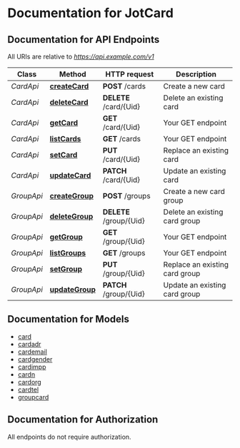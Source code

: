 # Documentation for JotCard

<a name="documentation-for-api-endpoints"></a>
## Documentation for API Endpoints

All URIs are relative to *https://api.example.com/v1*

Class | Method | HTTP request | Description
------------ | ------------- | ------------- | -------------
*CardApi* | [**createCard**](Apis/CardApi.md#createcard) | **POST** /cards | Create a new card
*CardApi* | [**deleteCard**](Apis/CardApi.md#deletecard) | **DELETE** /card/{Uid} | Delete an existing card
*CardApi* | [**getCard**](Apis/CardApi.md#getcard) | **GET** /card/{Uid} | Your GET endpoint
*CardApi* | [**listCards**](Apis/CardApi.md#listcards) | **GET** /cards | Your GET endpoint
*CardApi* | [**setCard**](Apis/CardApi.md#setcard) | **PUT** /card/{Uid} | Replace an existing card
*CardApi* | [**updateCard**](Apis/CardApi.md#updatecard) | **PATCH** /card/{Uid} | Update an existing card
*GroupApi* | [**createGroup**](Apis/GroupApi.md#creategroup) | **POST** /groups | Create a new card group
*GroupApi* | [**deleteGroup**](Apis/GroupApi.md#deletegroup) | **DELETE** /group/{Uid} | Delete an existing card group
*GroupApi* | [**getGroup**](Apis/GroupApi.md#getgroup) | **GET** /group/{Uid} | Your GET endpoint
*GroupApi* | [**listGroups**](Apis/GroupApi.md#listgroups) | **GET** /groups | Your GET endpoint
*GroupApi* | [**setGroup**](Apis/GroupApi.md#setgroup) | **PUT** /group/{Uid} | Replace an existing card group
*GroupApi* | [**updateGroup**](Apis/GroupApi.md#updategroup) | **PATCH** /group/{Uid} | Update an existing card group


<a name="documentation-for-models"></a>
## Documentation for Models

 - [card](./Models/card.md)
 - [cardadr](./Models/cardadr.md)
 - [cardemail](./Models/cardemail.md)
 - [cardgender](./Models/cardgender.md)
 - [cardimpp](./Models/cardimpp.md)
 - [cardn](./Models/cardn.md)
 - [cardorg](./Models/cardorg.md)
 - [cardtel](./Models/cardtel.md)
 - [groupcard](./Models/groupcard.md)


<a name="documentation-for-authorization"></a>
## Documentation for Authorization

All endpoints do not require authorization.
